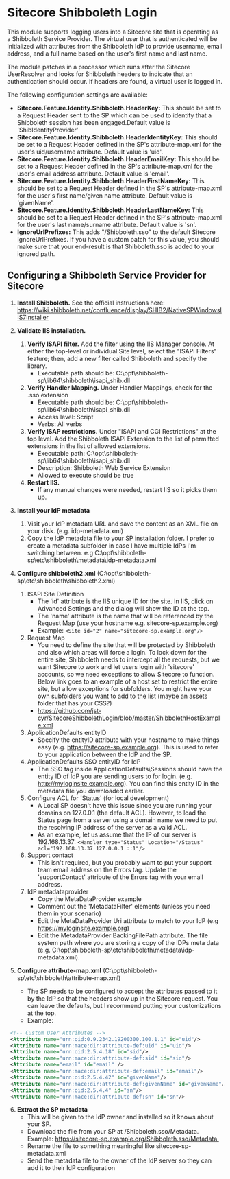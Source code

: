 # Sitecore Shibboleth Login
This module supports logging users into a Sitecore site that is operating as a Shibboleth Service Provider. The virtual user that is authenticated will be initialized with attributes from the Shibboleth IdP to provide username, email address, and a full name based on the user's first name and last name.

The module patches in a processor which runs after the Sitecore UserResolver and looks for Shibboleth headers to indicate that an authentication should occur. If headers are found, a virtual user is logged in.

The following configuration settings are available:

- **Sitecore.Feature.Identity.Shibboleth.HeaderKey:** This should be set to a Request Header sent to the SP which can be used to identify that a Shibboleth session has been engaged.Default value is 'ShibIdentityProvider'
- **Sitecore.Feature.Identity.Shibboleth.HeaderIdentityKey:** This should be set to a Request Header defined in the SP's attribute-map.xml for the user's uid/username attribute. Default value is 'uid'.
- **Sitecore.Feature.Identity.Shibboleth.HeaderEmailKey:** This should be set to a Request Header defined in the SP's attribute-map.xml for the user's email address attribute. Default value is 'email'.
- **Sitecore.Feature.Identity.Shibboleth.HeaderFirstNameKey:** This should be set to a Request Header defined in the SP's attribute-map.xml for the user's first name/given name attribute. Default value is 'givenName'.
- **Sitecore.Feature.Identity.Shibboleth.HeaderLastNameKey:** This should be set to a Request Header defined in the SP's attribute-map.xml for the user's last name/surname attribute. Default value is 'sn'.
- **IgnoreUrlPrefixes:** This adds "/Shibboleth.sso" to the default Sitecore IgnoreUrlPrefixes. If you have a custom patch for this value, you should make sure that your end-result is that Shibboleth.sso is added to your ignored path.

## Configuring a Shibboleth Service Provider for Sitecore
1. **Install Shibboleth.**
   See the official instructions here: https://wiki.shibboleth.net/confluence/display/SHIB2/NativeSPWindowsIIS7Installer
   
2. **Validate IIS installation.**
   1. **Verify ISAPI filter.** Add the filter using the IIS Manager console. At either the top-level or individual Site level, select the "ISAPI Filters" feature; then, add a new filter called Shibboleth and specify the library.
      - Executable path should be: C:\opt\shibboleth-sp\lib64\shibboleth\isapi_shib.dll 
   2. **Verify Handler Mapping.** Under Handler Mappings, check for the .sso extension 
      - Executable path should be: C:\opt\shibboleth-sp\lib64\shibboleth\isapi_shib.dll 
      - Access level: Script 
      - Verbs: All verbs 
   3. **Verify ISAP restrictions.** Under "ISAPI and CGI Restrictions" at the top level. Add the Shibboleth ISAPI Extension to the list of permitted extensions in the list of allowed extensions.  
      - Executable path: C:\opt\shibboleth-sp\lib64\shibboleth\isapi_shib.dll 
      - Description: Shibboleth Web Service Extension 
      - Allowed to execute should be true 
   4. **Restart IIS.** 
      - If any manual changes were needed, restart IIS so it picks them up. 
  
3. **Install your IdP metadata**
   1. Visit your IdP metadata URL and save the content as an XML file on your disk. (e.g. idp-metadata.xml)
   2. Copy the IdP metadata file to your SP installation folder. I prefer to create a metadata subfolder in case I have multiple IdPs I'm switching between. e.g C:\opt\shibboleth-sp\etc\shibboleth\metadata\idp-metadata.xml
  
4. **Configure shibboleth2.xml** (C:\opt\shibboleth-sp\etc\shibboleth\shibboleth2.xml)
   1. ISAPI Site Definition
      - The 'id' attribute is the IIS unique ID for the site. In IIS, click on Advanced Settings and the dialog will show the ID at the top.
      - The 'name' attribute is the name that will be referenced by the Request Map (use your hostname e.g. sitecore-sp.example.org) 
      - Example: `<Site id="2" name="sitecore-sp.example.org"/>`
   2. Request Map
      - You need to define the site that will be protected by Shibboleth and also which areas will force a login. To lock down for the entire site, Shibboleth needs to intercept all the requests, but we want Sitecore to work and let users login with 'sitecore' accounts, so we need exceptions to allow Sitecore to function. Below link goes to an example of a host set to restrict the entire site, but allow exceptions for subfolders. You might have your own subfolders you want to add to the list (maybe an assets folder that has your CSS?)
      - https://github.com/jst-cyr/SitecoreShibbolethLogin/blob/master/ShibbolethHostExample.xml
 
   3. ApplicationDefaults entityID
      - Specify the entityID attribute with your hostname to make things easy (e.g. https://sitecore-sp.example.org). This is used to refer to your application between the IdP and the SP.
   4. ApplicationDefaults SSO entityID for IdP
      - The SSO tag inside ApplicationDefaults\Sessions should have the entity ID of IdP you are sending users to for login. (e.g. http://myloginsite.example.org). You can find this entity ID in the metadata file you downloaded earlier.
   5. Configure ACL for 'Status' (for local development)
      - A Local SP doesn't have this issue since you are running your domains on 127.0.0.1 (the default ACL). However, to load the Status page from a server using a domain name we need to put the resolving IP address of the server as a valid ACL. 
      - As an example, let us assume that the IP of our server is 192.168.13.37:
     `<Handler type="Status" Location="/Status" acl="192.168.13.37 127.0.0.1 ::1"/>`
   6. Support contact
      - This isn't required, but you probably want to put your support team email address on the Errors tag. Update the 'supportContact' attribute of the Errors tag with your email address.
   7. IdP metadataprovider
      - Copy the MetaDataProvider example 
      - Comment out the 'MetadataFilter' elements (unless you need them in your scenario)
      - Edit the MetaDataProvider Uri attribute to match to your IdP (e.g https://myloginsite.example.org)
      - Edit the MetadataProvider BackingFilePath attribute. The file system path where you are storing a copy of the IDPs meta data (e.g. C:\opt\shibboleth-sp\etc\shibboleth\metadata\idp-metadata.xml). 
	
 5. **Configure attribute-map.xml** (C:\opt\shibboleth-sp\etc\shibboleth\attribute-map.xml)
    - The SP needs to be configured to accept the attributes passed to it by the IdP so that the headers show up in the Sitecore request. You can leave the defaults, but I recommend putting your customizations at the top.
    - Example:
   ```xml
   	<!-- Custom User Attributes -->
	<Attribute name="urn:oid:0.9.2342.19200300.100.1.1" id="uid"/>
	<Attribute name="urn:mace:dir:attribute-def:uid" id="uid"/>
	<Attribute name="urn:oid:2.5.4.18" id="sid"/>
	<Attribute name="urn:mace:dir:attribute-def:sid" id="sid"/>
	<Attribute name="email" id="email" />
	<Attribute name="urn:mace:dir:attribute-def:email" id="email"/>
	<Attribute name="urn:oid:2.5.4.42" id="givenName"/>
	<Attribute name="urn:mace:dir:attribute-def:givenName" id="givenName"/>
	<Attribute name="urn:oid:2.5.4.4" id="sn"/>
	<Attribute name="urn:mace:dir:attribute-def:sn" id="sn"/>
   ```
6. **Extract the SP metadata**
   - This will be given to the IdP owner and installed so it knows about your SP. 
   - Download the file from your SP at /Shibboleth.sso/Metadata. Example: https://sitecore-sp.example.org/Shibboleth.sso/Metadata 
   - Rename the file to something meaningful like sitecore-sp-metadata.xml 
   - Send the metadata file to the owner of the IdP server so they can add it to their IdP configuration
